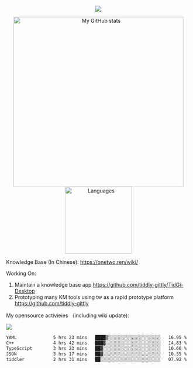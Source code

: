 <a href="https://github.com/linonetwo">
    <p align="center">
        <img src="https://github-profile-trophy.vercel.app/?username=linonetwo&column=7&theme=onedark"/>
    </p>
</a>
<a align="center" href="https://github.com/linonetwo">
  <p align="center">
    <img src="https://github-readme-stats.vercel.app/api?username=linonetwo&show_icons=true&count_private=true" alt="My GitHub stats" width="465"/>
    <img src="https://github-readme-stats.vercel.app/api/top-langs/?username=linonetwo&layout=compact&langs_count=10" alt="Languages" height="183">
  </p>
</a>

Knowledge Base (In Chinese): https://onetwo.ren/wiki/

Working On: 

1. Maintain a knowledge base app https://github.com/tiddly-gittly/TidGi-Desktop
1. Prototyping many KM tools using tw as a rapid prototype platform https://github.com/tiddly-gittly

My opensource activieies （including wiki update):

![](https://visitor-badge.glitch.me/badge?page_id=linonetwo.linonetwo)

<!--START_SECTION:waka-->

```txt
YAML              5 hrs 23 mins   ████▒░░░░░░░░░░░░░░░░░░░░   16.95 %
C++               4 hrs 42 mins   ███▓░░░░░░░░░░░░░░░░░░░░░   14.83 %
TypeScript        3 hrs 23 mins   ██▓░░░░░░░░░░░░░░░░░░░░░░   10.66 %
JSON              3 hrs 17 mins   ██▓░░░░░░░░░░░░░░░░░░░░░░   10.35 %
tiddler           2 hrs 31 mins   ██░░░░░░░░░░░░░░░░░░░░░░░   07.92 %
```

<!--END_SECTION:waka-->
